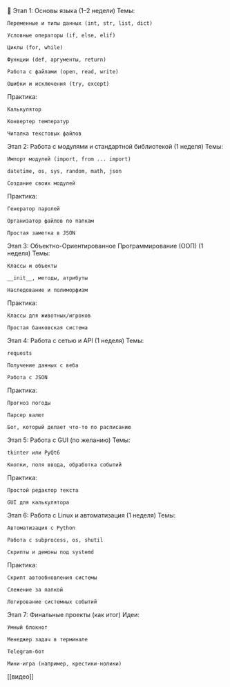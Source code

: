 

📘 Этап 1: Основы языка (1–2 недели)
Темы:

    Переменные и типы данных (int, str, list, dict)

    Условные операторы (if, else, elif)

    Циклы (for, while)

    Функции (def, аргументы, return)

    Работа с файлами (open, read, write)

    Ошибки и исключения (try, except)

Практика:

    Калькулятор

    Конвертер температур

    Читалка текстовых файлов
 
 Этап 2: Работа с модулями и стандартной библиотекой (1 неделя)
Темы:

    Импорт модулей (import, from ... import)

    datetime, os, sys, random, math, json

    Создание своих модулей

Практика:

    Генератор паролей

    Организатор файлов по папкам

    Простая заметка в JSON

 
 Этап 3: Объектно-Ориентированное Программирование (ООП) (1 неделя)
Темы:

    Классы и объекты

    __init__, методы, атрибуты

    Наследование и полиморфизм

Практика:

    Классы для животных/игроков

    Простая банковская система

Этап 4: Работа с сетью и API (1 неделя)
Темы:

    requests

    Получение данных с веба

    Работа с JSON

Практика:

    Прогноз погоды

    Парсер валют

    Бот, который делает что-то по расписанию

Этап 5: Работа с GUI (по желанию)
Темы:

    tkinter или PyQt6

    Кнопки, поля ввода, обработка событий

Практика:

    Простой редактор текста

    GUI для калькулятора

Этап 6: Работа с Linux и автоматизация (1 неделя)
Темы:

    Автоматизация с Python

    Работа с subprocess, os, shutil

    Скрипты и демоны под systemd

Практика:

    Скрипт автообновления системы

    Слежение за папкой

    Логирование системных событий

 Этап 7: Финальные проекты (как итог)
Идеи:

    Умный блокнот

    Менеджер задач в терминале

    Telegram-бот

    Мини-игра (например, крестики-нолики)

[[видео]]